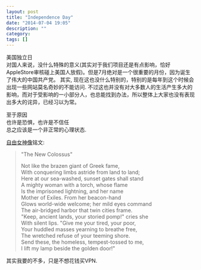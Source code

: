 ```yaml
---
layout: post
title: "Independence Day"
date: "2014-07-04 19:05"
description: ""
category: 
tags: []
---
```


美国独立日  
对国人来说，没什么特殊的意义(其实对于我们项目还是有点影响，恰好AppleStore审核碰上美国人放假)。但是7月绝对是一个很重要的月份，因为诞生了伟大的中国共产党。
其实, 现在这也没什么特别的，特别的是每年到这个时候会出现一些网站莫名奇妙的不能访问. 不过这也并没有对大多数人的生活产生多大的影响，而对于受影响的一小部分人，也总能找到办法，所以整体上大家也没有表现出多大的诧异，已经习以为常。

至于原因  
也许是恐惧，也许是不信任  
总之应该是一个非正常的心理状态.  


[自由女神像](http://zh.wikipedia.org/wiki/%E8%87%AA%E7%94%B1%E5%A5%B3%E7%A5%9E%E5%83%8F)铭文:

>"The New Colossus"  
>
>Not like the brazen giant of Greek fame,  
With conquering limbs astride from land to land;  
Here at our sea-washed, sunset gates shall stand  
A mighty woman with a torch, whose flame  
Is the imprisoned lightning, and her name  
Mother of Exiles. From her beacon-hand  
Glows world-wide welcome; her mild eyes command  
The air-bridged harbor that twin cities frame.  
"Keep, ancient lands, your storied pomp!" cries she  
With silent lips. "Give me your tired, your poor,  
Your huddled masses yearning to breathe free,  
The wretched refuse of your teeming shore.  
Send these, the homeless, tempest-tossed to me,  
I lift my lamp beside the golden door!"  


其实我要的不多，只是不想花钱买VPN.  

